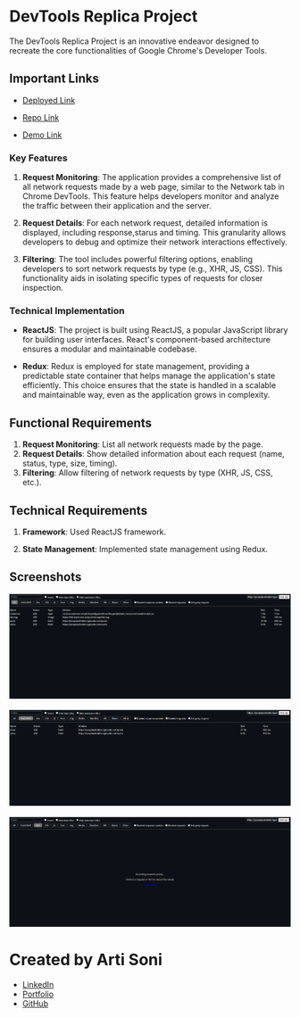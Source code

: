 # DevTools Replica Project

The DevTools Replica Project is an innovative endeavor designed to recreate the core functionalities of Google Chrome's Developer Tools.

## Important Links

- [Deployed Link](https://full-stack-test-unity.vercel.app/)

- [Repo Link](https://github.com/artisonii/fullStack_testUnity)

- [Demo Link](https://drive.google.com/file/d/1te8ribri39h2eqNSc5MR4GY87A5xxJGs/view?usp=sharing)

### Key Features

1. **Request Monitoring**: The application provides a comprehensive list of all network requests made by a web page, similar to the Network tab in Chrome DevTools. This feature helps developers monitor and analyze the traffic between their application and the server.

2. **Request Details**: For each network request, detailed information is displayed, including response,starus and timing. This granularity allows developers to debug and optimize their network interactions effectively.

3. **Filtering**: The tool includes powerful filtering options, enabling developers to sort network requests by type (e.g., XHR, JS, CSS). This functionality aids in isolating specific types of requests for closer inspection.

### Technical Implementation

- **ReactJS**: The project is built using ReactJS, a popular JavaScript library for building user interfaces. React's component-based architecture ensures a modular and maintainable codebase.

- **Redux**: Redux is employed for state management, providing a predictable state container that helps manage the application's state efficiently. This choice ensures that the state is handled in a scalable and maintainable way, even as the application grows in complexity.

## Functional Requirements

1. **Request Monitoring**: List all network requests made by the page.
2. **Request Details**: Show detailed information about each request (name, status, type, size, timing).
3. **Filtering**: Allow filtering of network requests by type (XHR, JS, CSS, etc.).

## Technical Requirements

1. **Framework**: Used ReactJS framework.

2. **State Management**: Implemented state management using Redux.

## Screenshots

<img src="./public/Capture1.PNG" /> 
<br>
<br>
<img src="./public/Capture3.PNG" />
<br>
<br>
<img src="./public/Capture2.PNG" />

# Created by Arti Soni

- [LinkedIn](https://www.linkedin.com/in/arti-soni/)
- [Portfolio](https://artisonii.github.io/)
- [GitHub](https://github.com/artisonii)
